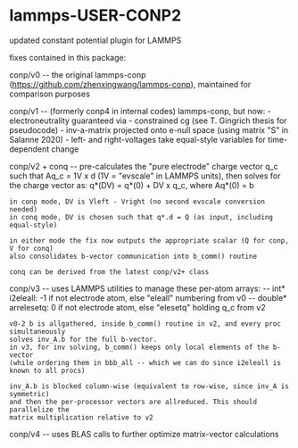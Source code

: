 # lammps-USER-CONP2
updated constant potential plugin for LAMMPS

fixes contained in this package:

conp/v0 -- the original lammps-conp (https://github.com/zhenxingwang/lammps-conp),
    maintained for comparison purposes

conp/v1 -- (formerly conp4 in internal codes) lammps-conp, but now:
    - electroneutrality guaranteed via
        - constrained cg (see T. Gingrich thesis for pseudocode)
        - inv-a-matrix projected onto e-null space
        (using matrix "S" in Salanne 2020)
    - left- and right-voltages take equal-style variables for time-dependent change

conp/v2 + conq --
    pre-calculates the "pure electrode" charge vector q_c such that Aq_c = 1V x d
    (1V = "evscale" in LAMMPS units), then solves for the charge vector as:
    q*(DV) = q*(0) + DV x q_c, where Aq*(0) = b
    
    in conp mode, DV is Vleft - Vright (no second evscale conversion needed)
    in conq mode, DV is chosen such that q*.d = Q (as input, including equal-style)
    
    in either mode the fix now outputs the appropriate scalar (Q for conp, V for conq)
    also consolidates b-vector communication into b_comm() routine
    
    conq can be derived from the latest conp/v2+ class

conp/v3 -- uses LAMMPS utilities to manage these per-atom arrays:
    -- int* i2eleall: -1 if not electrode atom, else "eleall" numbering from v0
    -- double* arrelesetq: 0 if not electrode atom, else "elesetq" holding q_c from v2
    
    v0-2 b is allgathered, inside b_comm() routine in v2, and every proc simultaneously
    solves inv_A.b for the full b-vector.
    in v3, for inv solving, b_comm() keeps only local elements of the b-vector
    (while ordering them in bbb_all -- which we can do since i2eleall is known to all procs)
    
    inv_A.b is blocked column-wise (equivalent to row-wise, since inv_A is symmetric)
    and then the per-processor vectors are allreduced. This should parallelize the
    matrix multiplication relative to v2

conp/v4 -- uses BLAS calls to further optimize matrix-vector calculations

